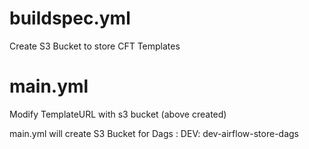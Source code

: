 # buildspec.yml 
Create S3 Bucket to store CFT Templates

# main.yml 
Modify TemplateURL with s3 bucket (above created)

main.yml will create S3 Bucket for Dags :
DEV: dev-airflow-store-dags